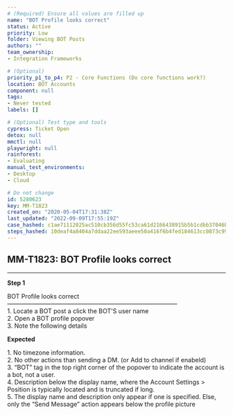```yaml
---
# (Required) Ensure all values are filled up
name: "BOT Profile looks correct"
status: Active
priority: Low
folder: Viewing BOT Posts
authors: ""
team_ownership: 
- Integration Frameworks

# (Optional)
priority_p1_to_p4: P2 - Core Functions (Do core functions work?)
location: BOT Accounts
component: null
tags: 
- Never tested
labels: []

# (Optional) Test type and tools
cypress: Ticket Open
detox: null
mmctl: null
playwright: null
rainforest: 
- Evaluating
manual_test_environments: 
- Desktop
- Cloud

# Do not change
id: 5280623
key: MM-T1823
created_on: "2020-05-04T17:31:38Z"
last_updated: "2022-09-09T17:55:19Z"
case_hashed: c1ae71112025ac510cb356d55fc53ca61d2166438915b5b1cdbb37046b04ed1a03b2475e0fdce4f2e83bf6e2526787d5
steps_hashed: 10deaf4a8404a7ddaa22ee593aeee50a416f6b4fed184613cc0873c999cb1f0b223df4ef6675571a6c1100ce68dc0d9c
---
```


<!-- (Auto-generated) Based on frontmatter's "key" and "name" -->

## MM-T1823: BOT Profile looks correct

---

**Step 1**

BOT Profile looks correct\
————————————————————————————\
1\. Locate a BOT post a click the BOT'S user name\
2\. Open a BOT profile popover\
3\. Note the following details

**Expected**

1\. No timezone information.\
2\. No other actions than sending a DM. (or Add to channel if enabeld)\
3\. “BOT” tag in the top right corner of the popover to indicate the account is a bot, not a user.\
4\. Description below the display name, where the Account Settings > Position is typically located and is truncated if long.\
5\. The display name and description only appear if one is specified. Else, only the “Send Message” action appears below the profile picture
